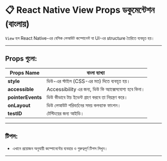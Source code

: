# 📋 React Native View Props ডকুমেন্টেশন (বাংলায়)

`View` হল React Native-এর বেসিক লেআউট কম্পোনেন্ট যা UI-এর structure তৈরিতে ব্যবহৃত হয়।

---

## Props গুলো:

| Props Name | বাংলা ব্যাখ্যা |
|------------|----------------|
| **style** | ভিউ-এর স্টাইল (CSS-এর মত) দিতে ব্যবহৃত হয়। |
| **accessible** | Accessibility এর জন্য, ভিউ কি অ্যাক্সেসযোগ্য হবে কিনা। |
| **pointerEvents** | ভিউ কীভাবে টাচ ইভেন্ট গ্রহণ করবে তা নিয়ন্ত্রণ করে। |
| **onLayout** | ভিউ লেআউট পরিবর্তনের সময় কলব্যাক ফাংশন। |
| **testID** | টেস্টিংয়ের জন্য আইডি। |

---

## টিপস:

- এখানে প্রয়োজন অনুযায়ী কম্পোনেন্টের ব্যবহার ও গুরুত্বপূর্ণ টিপস লিখুন।

---
